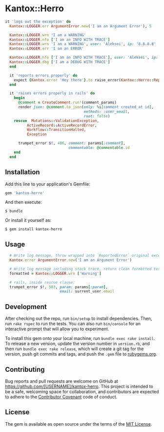 # Kantox::Herro

```ruby
it 'logs out the exception' do
  Kantox::LOGGER.err ArgumentError.new('I am an Argument Error'), 5

  Kantox::LOGGER.wrn 'I am a WARNING'
  Kantox::LOGGER.nfo ['I am an INFO WITH TRACE']
  Kantox::LOGGER.wrn 'I am a WARNING', user: 'Aleksei', ip: '8.8.8.8'
  Kantox::LOGGER.err 'I am an ERROR'

  Kantox::LOGGER.nfo ['I am an INFO WITH TRACE'], user: 'Aleksei', ip: '8.8.8.8'
  Kantox::LOGGER.dbg ['I am a DEBUG WITH TRACE']
  end

  it 'reports errors properly' do
    expect {Kantox.error 'Hey there'}.to raise_error(Kantox::Herro::ReportedError)
  end

  it 'raises errors properly in rails' do
    begin
      @comment = CreateComment.run!(comment_params)
      render json: @comment.to_json(only: %i[comment created_at id],
                                    methods: :user_email,
                                    root: false)
    rescue  Mutations::ValidationException,
          ActiveRecord::ActiveRecordError,
          Workflow::TransitionHalted,
          Exception

      trumpet_error $!, 406, comment: params[:comment],
                             commentable: @commentable.id
    end
  end
```

## Installation

Add this line to your application's Gemfile:

```ruby
gem 'kantox-herro'
```

And then execute:

    $ bundle

Or install it yourself as:

    $ gem install kantox-herro

## Usage

```ruby
  # Write log message, throw wrapped into `ReportedError` original exception:
  Kantox.error ArgumentError.new('I am an Argument Error')

  # Write log message including stack trace, return clean formatted text:
  formatted = Kantox::LOGGER.wrn ['Warning']

  # rails, inside rescue clause:
  trumpet_error $!, 503, param: params[:param],
                         email: surrent_user.email

```

## Development

After checking out the repo, run `bin/setup` to install dependencies. Then, run `rake rspec` to run the tests. You can also run `bin/console` for an interactive prompt that will allow you to experiment.

To install this gem onto your local machine, run `bundle exec rake install`. To release a new version, update the version number in `version.rb`, and then run `bundle exec rake release`, which will create a git tag for the version, push git commits and tags, and push the `.gem` file to [rubygems.org](https://rubygems.org).

## Contributing

Bug reports and pull requests are welcome on GitHub at https://github.com/[USERNAME]/kantox-herro. This project is intended to be a safe, welcoming space for collaboration, and contributors are expected to adhere to the [Contributor Covenant](contributor-covenant.org) code of conduct.


## License

The gem is available as open source under the terms of the [MIT License](http://opensource.org/licenses/MIT).

